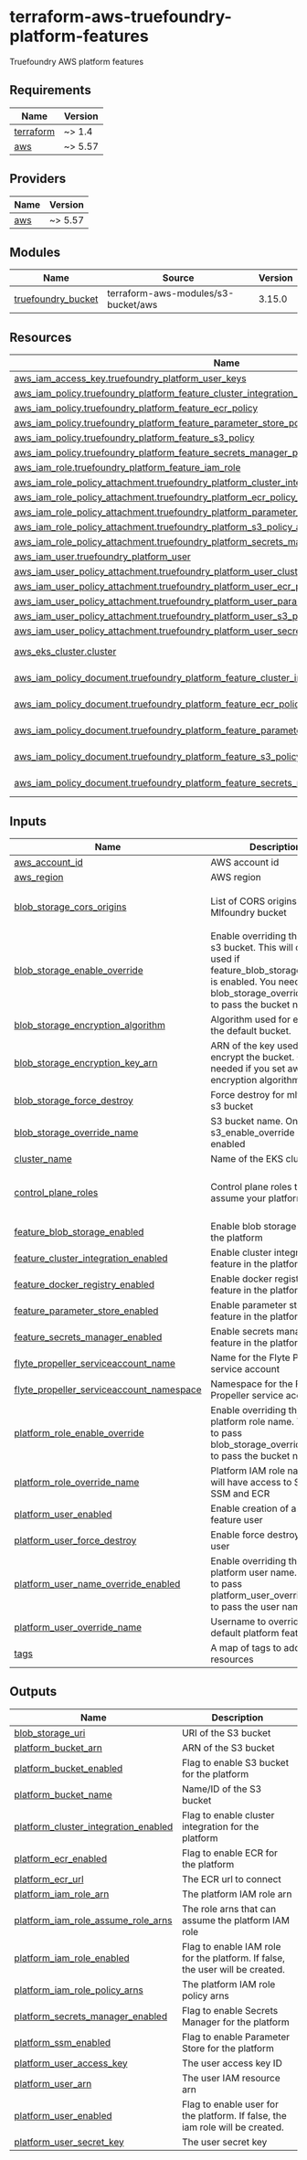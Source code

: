 # terraform-aws-truefoundry-platform-features
Truefoundry AWS platform features

<!-- BEGIN_TF_DOCS -->
## Requirements

| Name | Version |
|------|---------|
| <a name="requirement_terraform"></a> [terraform](#requirement\_terraform) | ~> 1.4 |
| <a name="requirement_aws"></a> [aws](#requirement\_aws) | ~> 5.57 |

## Providers

| Name | Version |
|------|---------|
| <a name="provider_aws"></a> [aws](#provider\_aws) | ~> 5.57 |

## Modules

| Name | Source | Version |
|------|--------|---------|
| <a name="module_truefoundry_bucket"></a> [truefoundry\_bucket](#module\_truefoundry\_bucket) | terraform-aws-modules/s3-bucket/aws | 3.15.0 |

## Resources

| Name | Type |
|------|------|
| [aws_iam_access_key.truefoundry_platform_user_keys](https://registry.terraform.io/providers/hashicorp/aws/latest/docs/resources/iam_access_key) | resource |
| [aws_iam_policy.truefoundry_platform_feature_cluster_integration_policy](https://registry.terraform.io/providers/hashicorp/aws/latest/docs/resources/iam_policy) | resource |
| [aws_iam_policy.truefoundry_platform_feature_ecr_policy](https://registry.terraform.io/providers/hashicorp/aws/latest/docs/resources/iam_policy) | resource |
| [aws_iam_policy.truefoundry_platform_feature_parameter_store_policy](https://registry.terraform.io/providers/hashicorp/aws/latest/docs/resources/iam_policy) | resource |
| [aws_iam_policy.truefoundry_platform_feature_s3_policy](https://registry.terraform.io/providers/hashicorp/aws/latest/docs/resources/iam_policy) | resource |
| [aws_iam_policy.truefoundry_platform_feature_secrets_manager_policy](https://registry.terraform.io/providers/hashicorp/aws/latest/docs/resources/iam_policy) | resource |
| [aws_iam_role.truefoundry_platform_feature_iam_role](https://registry.terraform.io/providers/hashicorp/aws/latest/docs/resources/iam_role) | resource |
| [aws_iam_role_policy_attachment.truefoundry_platform_cluster_integration_policy_attachment](https://registry.terraform.io/providers/hashicorp/aws/latest/docs/resources/iam_role_policy_attachment) | resource |
| [aws_iam_role_policy_attachment.truefoundry_platform_ecr_policy_attachment](https://registry.terraform.io/providers/hashicorp/aws/latest/docs/resources/iam_role_policy_attachment) | resource |
| [aws_iam_role_policy_attachment.truefoundry_platform_parameter_store_policy_attachment](https://registry.terraform.io/providers/hashicorp/aws/latest/docs/resources/iam_role_policy_attachment) | resource |
| [aws_iam_role_policy_attachment.truefoundry_platform_s3_policy_attachment](https://registry.terraform.io/providers/hashicorp/aws/latest/docs/resources/iam_role_policy_attachment) | resource |
| [aws_iam_role_policy_attachment.truefoundry_platform_secrets_manager_policy_attachment](https://registry.terraform.io/providers/hashicorp/aws/latest/docs/resources/iam_role_policy_attachment) | resource |
| [aws_iam_user.truefoundry_platform_user](https://registry.terraform.io/providers/hashicorp/aws/latest/docs/resources/iam_user) | resource |
| [aws_iam_user_policy_attachment.truefoundry_platform_user_cluster_integration_policy_attachment](https://registry.terraform.io/providers/hashicorp/aws/latest/docs/resources/iam_user_policy_attachment) | resource |
| [aws_iam_user_policy_attachment.truefoundry_platform_user_ecr_policy_attachment](https://registry.terraform.io/providers/hashicorp/aws/latest/docs/resources/iam_user_policy_attachment) | resource |
| [aws_iam_user_policy_attachment.truefoundry_platform_user_parameter_store_policy_attachment](https://registry.terraform.io/providers/hashicorp/aws/latest/docs/resources/iam_user_policy_attachment) | resource |
| [aws_iam_user_policy_attachment.truefoundry_platform_user_s3_policy_attachment](https://registry.terraform.io/providers/hashicorp/aws/latest/docs/resources/iam_user_policy_attachment) | resource |
| [aws_iam_user_policy_attachment.truefoundry_platform_user_secrets_manager_policy_attachment](https://registry.terraform.io/providers/hashicorp/aws/latest/docs/resources/iam_user_policy_attachment) | resource |
| [aws_eks_cluster.cluster](https://registry.terraform.io/providers/hashicorp/aws/latest/docs/data-sources/eks_cluster) | data source |
| [aws_iam_policy_document.truefoundry_platform_feature_cluster_integration_policy_document](https://registry.terraform.io/providers/hashicorp/aws/latest/docs/data-sources/iam_policy_document) | data source |
| [aws_iam_policy_document.truefoundry_platform_feature_ecr_policy_document](https://registry.terraform.io/providers/hashicorp/aws/latest/docs/data-sources/iam_policy_document) | data source |
| [aws_iam_policy_document.truefoundry_platform_feature_parameter_store_policy_document](https://registry.terraform.io/providers/hashicorp/aws/latest/docs/data-sources/iam_policy_document) | data source |
| [aws_iam_policy_document.truefoundry_platform_feature_s3_policy_document](https://registry.terraform.io/providers/hashicorp/aws/latest/docs/data-sources/iam_policy_document) | data source |
| [aws_iam_policy_document.truefoundry_platform_feature_secrets_manager_policy_document](https://registry.terraform.io/providers/hashicorp/aws/latest/docs/data-sources/iam_policy_document) | data source |

## Inputs

| Name | Description | Type | Default | Required |
|------|-------------|------|---------|:--------:|
| <a name="input_aws_account_id"></a> [aws\_account\_id](#input\_aws\_account\_id) | AWS account id | `string` | n/a | yes |
| <a name="input_aws_region"></a> [aws\_region](#input\_aws\_region) | AWS region | `string` | n/a | yes |
| <a name="input_blob_storage_cors_origins"></a> [blob\_storage\_cors\_origins](#input\_blob\_storage\_cors\_origins) | List of CORS origins for Mlfoundry bucket | `list(string)` | <pre>[<br/>  "*"<br/>]</pre> | no |
| <a name="input_blob_storage_enable_override"></a> [blob\_storage\_enable\_override](#input\_blob\_storage\_enable\_override) | Enable overriding the name of s3 bucket. This will only be used if feature\_blob\_storage\_enabled is enabled. You need to pass blob\_storage\_override\_name to pass the bucket name | `bool` | `false` | no |
| <a name="input_blob_storage_encryption_algorithm"></a> [blob\_storage\_encryption\_algorithm](#input\_blob\_storage\_encryption\_algorithm) | Algorithm used for encrypting the default bucket. | `string` | `"AES256"` | no |
| <a name="input_blob_storage_encryption_key_arn"></a> [blob\_storage\_encryption\_key\_arn](#input\_blob\_storage\_encryption\_key\_arn) | ARN of the key used to encrypt the bucket. Only needed if you set aws:kms as encryption algorithm. | `string` | `null` | no |
| <a name="input_blob_storage_force_destroy"></a> [blob\_storage\_force\_destroy](#input\_blob\_storage\_force\_destroy) | Force destroy for mlfoundry s3 bucket | `bool` | `true` | no |
| <a name="input_blob_storage_override_name"></a> [blob\_storage\_override\_name](#input\_blob\_storage\_override\_name) | S3 bucket name. Only used if s3\_enable\_override is enabled | `string` | `""` | no |
| <a name="input_cluster_name"></a> [cluster\_name](#input\_cluster\_name) | Name of the EKS cluster | `string` | n/a | yes |
| <a name="input_control_plane_roles"></a> [control\_plane\_roles](#input\_control\_plane\_roles) | Control plane roles that can assume your platform role | `list(string)` | <pre>[<br/>  "arn:aws:iam::416964291864:role/tfy-ctl-euwe1-production-truefoundry-deps"<br/>]</pre> | no |
| <a name="input_feature_blob_storage_enabled"></a> [feature\_blob\_storage\_enabled](#input\_feature\_blob\_storage\_enabled) | Enable blob storage feature in the platform | `bool` | `true` | no |
| <a name="input_feature_cluster_integration_enabled"></a> [feature\_cluster\_integration\_enabled](#input\_feature\_cluster\_integration\_enabled) | Enable cluster integration feature in the platform | `bool` | `true` | no |
| <a name="input_feature_docker_registry_enabled"></a> [feature\_docker\_registry\_enabled](#input\_feature\_docker\_registry\_enabled) | Enable docker registry feature in the platform | `bool` | `true` | no |
| <a name="input_feature_parameter_store_enabled"></a> [feature\_parameter\_store\_enabled](#input\_feature\_parameter\_store\_enabled) | Enable parameter store feature in the platform | `bool` | `true` | no |
| <a name="input_feature_secrets_manager_enabled"></a> [feature\_secrets\_manager\_enabled](#input\_feature\_secrets\_manager\_enabled) | Enable secrets manager feature in the platform | `bool` | `false` | no |
| <a name="input_flyte_propeller_serviceaccount_name"></a> [flyte\_propeller\_serviceaccount\_name](#input\_flyte\_propeller\_serviceaccount\_name) | Name for the Flyte Propeller service account | `string` | `"flytepropeller"` | no |
| <a name="input_flyte_propeller_serviceaccount_namespace"></a> [flyte\_propeller\_serviceaccount\_namespace](#input\_flyte\_propeller\_serviceaccount\_namespace) | Namespace for the Flyte Propeller service account | `string` | `"tfy-workflow-propeller"` | no |
| <a name="input_platform_role_enable_override"></a> [platform\_role\_enable\_override](#input\_platform\_role\_enable\_override) | Enable overriding the platform role name. You need to pass blob\_storage\_override\_name to pass the bucket name | `bool` | `false` | no |
| <a name="input_platform_role_override_name"></a> [platform\_role\_override\_name](#input\_platform\_role\_override\_name) | Platform IAM role name which will have access to S3 bucket, SSM and ECR | `string` | `""` | no |
| <a name="input_platform_user_enabled"></a> [platform\_user\_enabled](#input\_platform\_user\_enabled) | Enable creation of a platform feature user | `bool` | `false` | no |
| <a name="input_platform_user_force_destroy"></a> [platform\_user\_force\_destroy](#input\_platform\_user\_force\_destroy) | Enable force destroy of the user | `bool` | `true` | no |
| <a name="input_platform_user_name_override_enabled"></a> [platform\_user\_name\_override\_enabled](#input\_platform\_user\_name\_override\_enabled) | Enable overriding the platform user name. You need to pass platform\_user\_override\_name to pass the user name | `bool` | `false` | no |
| <a name="input_platform_user_override_name"></a> [platform\_user\_override\_name](#input\_platform\_user\_override\_name) | Username to override the default platform feature user | `string` | `""` | no |
| <a name="input_tags"></a> [tags](#input\_tags) | A map of tags to add to all resources | `map(string)` | `{}` | no |

## Outputs

| Name | Description |
|------|-------------|
| <a name="output_blob_storage_uri"></a> [blob\_storage\_uri](#output\_blob\_storage\_uri) | URI of the S3 bucket |
| <a name="output_platform_bucket_arn"></a> [platform\_bucket\_arn](#output\_platform\_bucket\_arn) | ARN of the S3 bucket |
| <a name="output_platform_bucket_enabled"></a> [platform\_bucket\_enabled](#output\_platform\_bucket\_enabled) | Flag to enable S3 bucket for the platform |
| <a name="output_platform_bucket_name"></a> [platform\_bucket\_name](#output\_platform\_bucket\_name) | Name/ID of the S3 bucket |
| <a name="output_platform_cluster_integration_enabled"></a> [platform\_cluster\_integration\_enabled](#output\_platform\_cluster\_integration\_enabled) | Flag to enable cluster integration for the platform |
| <a name="output_platform_ecr_enabled"></a> [platform\_ecr\_enabled](#output\_platform\_ecr\_enabled) | Flag to enable ECR for the platform |
| <a name="output_platform_ecr_url"></a> [platform\_ecr\_url](#output\_platform\_ecr\_url) | The ECR url to connect |
| <a name="output_platform_iam_role_arn"></a> [platform\_iam\_role\_arn](#output\_platform\_iam\_role\_arn) | The platform IAM role arn |
| <a name="output_platform_iam_role_assume_role_arns"></a> [platform\_iam\_role\_assume\_role\_arns](#output\_platform\_iam\_role\_assume\_role\_arns) | The role arns that can assume the platform IAM role |
| <a name="output_platform_iam_role_enabled"></a> [platform\_iam\_role\_enabled](#output\_platform\_iam\_role\_enabled) | Flag to enable IAM role for the platform. If false, the user will be created. |
| <a name="output_platform_iam_role_policy_arns"></a> [platform\_iam\_role\_policy\_arns](#output\_platform\_iam\_role\_policy\_arns) | The platform IAM role policy arns |
| <a name="output_platform_secrets_manager_enabled"></a> [platform\_secrets\_manager\_enabled](#output\_platform\_secrets\_manager\_enabled) | Flag to enable Secrets Manager for the platform |
| <a name="output_platform_ssm_enabled"></a> [platform\_ssm\_enabled](#output\_platform\_ssm\_enabled) | Flag to enable Parameter Store for the platform |
| <a name="output_platform_user_access_key"></a> [platform\_user\_access\_key](#output\_platform\_user\_access\_key) | The user access key ID |
| <a name="output_platform_user_arn"></a> [platform\_user\_arn](#output\_platform\_user\_arn) | The user IAM resource arn |
| <a name="output_platform_user_enabled"></a> [platform\_user\_enabled](#output\_platform\_user\_enabled) | Flag to enable user for the platform. If false, the iam role will be created. |
| <a name="output_platform_user_secret_key"></a> [platform\_user\_secret\_key](#output\_platform\_user\_secret\_key) | The user secret key |
<!-- END_TF_DOCS -->